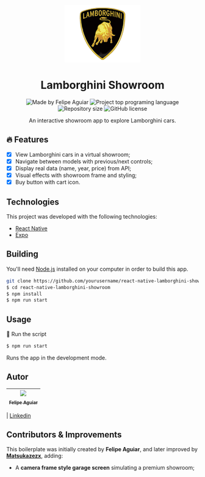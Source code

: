 <div align="center">
  <a href="#">
      <img src="assets/logo.png" width="200" />
  </a>

  <!-- project name -->

  <h1 align="center">Lamborghini Showroom</h1>

  <!-- project badges -->

  <p align="center">
<img 
      alt="Made by Felipe Aguiar" 
      src="https://img.shields.io/badge/made%20by-Felipe%20Aguiar-%20?color=6A57D5"
    >
    <img 
      alt="Project top programing language" 
      src="https://img.shields.io/github/languages/top/Matsukazezx/react-native-lamborghini-showroom?color=01A6B3"
    >
    <img 
      alt="Repository size" 
      src="https://img.shields.io/github/repo-size/yourusername/react-native-lamborghini-showroom?color=01A6B3"
    >
    <img 
      alt="GitHub license" 
      src="https://img.shields.io/github/license/yourusername/react-native-lamborghini-showroom?color=01A6B3"
    >
  </p>

  <!-- project description and menu -->

  <p align="center">
      An interactive showroom app to explore Lamborghini cars.
    <br />
  </p>
</div>

## 🔥 Features

- [x] View Lamborghini cars in a virtual showroom;
- [x] Navigate between models with previous/next controls;
- [x] Display real data (name, year, price) from API;
- [x] Visual effects with showroom frame and styling;
- [x] Buy button with cart icon.

## Technologies

This project was developed with the following technologies:

- [React Native](https://reactnative.dev/)
- [Expo](https://docs.expo.dev/)

## Building

You'll need [Node.js](https://nodejs.org) installed on your computer in order to build this app.

```bash
git clone https://github.com/yourusername/react-native-lamborghini-showroom.git
$ cd react-native-lamborghini-showroom
$ npm install
$ npm run start
```

## Usage

🔧 Run the script

```bash
$ npm run start
```

Runs the app in the development mode.<br/>

## Autor

| [<img src="https://avatars3.githubusercontent.com/u/37452836?s=96&v=4"><br><sub>Felipe Aguiar</sub>](https://github.com/felipeAguiarCode) |
| :---------------------------------------------------------------------------------------------------------------------------------------: |

| [Linkedin](www.linkedin.com/in/felipe-aguiar-exe)

## Contributors & Improvements

This boilerplate was initially created by **Felipe Aguiar**, and later improved by **[Matsukazezx](https://github.com/Matsukazezx)**, adding:

- A **camera frame style garage screen** simulating a premium showroom;


